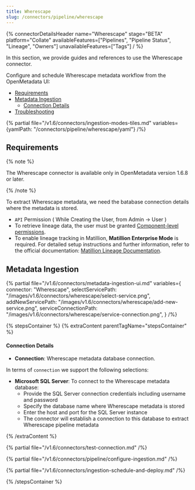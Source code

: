 ```yaml
---
title: Wherescape
slug: /connectors/pipeline/wherescape
---
```


{% connectorDetailsHeader
name="Wherescape"
stage="BETA"
platform="Collate"
availableFeatures=["Pipelines", "Pipeline Status", "Lineage", "Owners"]
unavailableFeatures=["Tags"]
/ %}

In this section, we provide guides and references to use the Wherescape connector.

Configure and schedule Wherescape metadata workflow from the OpenMetadata UI:

- [Requirements](#requirements)
- [Metadata Ingestion](#metadata-ingestion)
    - [Connection Details](#connection-details)
- [Troubleshooting](/connectors/pipeline/wherescape/troubleshooting)

{% partial file="/v1.6/connectors/ingestion-modes-tiles.md" variables={yamlPath: "/connectors/pipeline/wherescape/yaml"} /%}

## Requirements
{% note %}

The Wherescape connector is available only in OpenMetadata version 1.6.8 or later.

{% /note %}

To extract Wherescape metadata, we need the batabase connection details where the metadata is stored.

- `API` Permission ( While Creating the User, from Admin -> User )
- To retrieve lineage data, the user must be granted [Component-level permissions](https://docs.matillion.com/metl/docs/2932106/#component).
- To enable lineage tracking in Matillion, **Matillion Enterprise Mode** is required. For detailed setup instructions and further information, refer to the official documentation: [Matillion Lineage Documentation](https://docs.matillion.com/metl/docs/2881895/).

## Metadata Ingestion

{% partial 
  file="/v1.6/connectors/metadata-ingestion-ui.md" 
  variables={
    connector: "Wherescape", 
    selectServicePath: "/images/v1.6/connectors/wherescape/select-service.png",
    addNewServicePath: "/images/v1.6/connectors/wherescape/add-new-service.png",
    serviceConnectionPath: "/images/v1.6/connectors/wherescape/service-connection.png",
} 
/%}

{% stepsContainer %}
{% extraContent parentTagName="stepsContainer" %}

#### Connection Details

- **Connection**: Wherescape metadata database connection.

In terms of `connection` we support the following selections:

- **Microsoft SQL Server**: To connect to the Wherescape metadata database:
  - Provide the SQL Server connection credentials including username and password
  - Specify the database name where Wherescape metadata is stored
  - Enter the host and port for the SQL Server instance
  - The connector will establish a connection to this database to extract Wherescape pipeline metadata

{% /extraContent %}

{% partial file="/v1.6/connectors/test-connection.md" /%}

{% partial file="/v1.6/connectors/pipeline/configure-ingestion.md" /%}

{% partial file="/v1.6/connectors/ingestion-schedule-and-deploy.md" /%}

{% /stepsContainer %}
